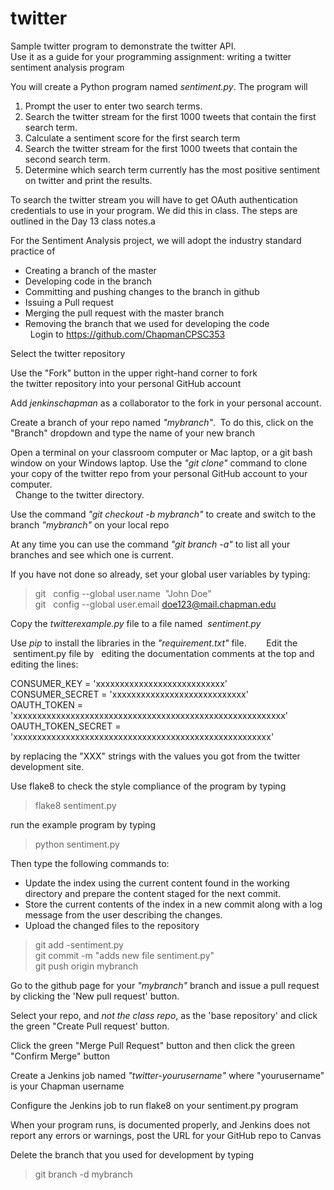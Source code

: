 # twitter
Sample twitter program to demonstrate the twitter API.  
Use it as a guide for your programming assignment: writing a twitter sentiment analysis program

You will create a Python program named *sentiment.py*.  The program will

1. Prompt the user to enter two search terms.  
2. Search the twitter stream for the first 1000 tweets that contain the first search term.  
3. Calculate a sentiment score for the first search term  
4. Search the twitter stream for the first 1000 tweets that contain the second search term.  
5. Determine which search term currently has the most positive sentiment on twitter and print the results. 

To search the twitter stream you will have to get OAuth authentication credentials to use in your program.
We did this in class.  The steps are outlined in the Day 13 class notes.a

For the Sentiment Analysis project, we will adopt the industry standard practice of 
* Creating a branch of the master 
* Developing code in the branch
* Committing and pushing changes to the branch in github
* Issuing a Pull request
* Merging the pull request with the master branch
* Removing the branch that we used for developing the code     
 
Login to https://github.com/ChapmanCPSC353

Select the twitter repository

Use the "Fork" button in the upper right-hand corner to fork the twitter repository into your personal GitHub account

Add *jenkinschapman* as a collaborator to the fork in your personal account.

Create a branch of your repo named *"mybranch"*.  To do this, click on the "Branch" dropdown and type the name of your new branch

Open a terminal on your classroom computer or Mac laptop, or a git bash window on your Windows laptop.
Use the *"git clone"* command to clone your copy of the twitter repo from your personal GitHub account to your computer.   
 
Change to the twitter directory.

Use the command *"git checkout -b mybranch"* to create and switch to the branch *"mybranch"* on your local repo

At any time you can use the command *"git branch -a"* to list all your branches and see which one is current.

If you have not done so already, set your global user variables by typing:
 
> git   config --global user.name  "John Doe"    
> git   config --global user.email doe123@mail.chapman.edu

Copy the *twitterexample.py* file to a file named  *sentiment.py* 

Use *pip* to install the libraries in the *"requirement.txt"* file.
      
Edit the  sentiment.py file by   editing the documentation comments at the top and editing the lines:

CONSUMER_KEY = 'xxxxxxxxxxxxxxxxxxxxxxxxxxx'   
CONSUMER_SECRET = 'xxxxxxxxxxxxxxxxxxxxxxxxxxxx'   
OAUTH_TOKEN = 'xxxxxxxxxxxxxxxxxxxxxxxxxxxxxxxxxxxxxxxxxxxxxxxxxxxxxxxxx'   
OAUTH_TOKEN_SECRET = 'xxxxxxxxxxxxxxxxxxxxxxxxxxxxxxxxxxxxxxxxxxxxxxxxxxxxxx'   

by replacing the "XXX" strings with the values you got from the twitter development site.

Use flake8 to check the style compliance of the program by typing

> flake8 sentiment.py

run the example program by typing

> python sentiment.py

Then type the following commands to:  
            
* Update the index using the current content found in the working directory and prepare the content staged for the next commit.
* Store the current contents of the index in a new commit along with a log message from the user describing the changes.
* Upload the changed files to the repository

> git add -sentiment.py    
> git commit -m "adds new file sentiment.py"    
> git push origin mybranch    

Go to the github page for your *"mybranch"* branch and issue a pull request by clicking the 'New pull request' button.

Select your repo, and *not the class repo*, as the 'base repository' and click the green "Create Pull request' button.

Click the green "Merge Pull Request" button and then click the green "Confirm Merge" button

Create a Jenkins job named *"twitter-yourusername"* where "yourusername" is your Chapman username

Configure the Jenkins job to run flake8 on your sentiment.py program

When your program runs, is documented properly, and Jenkins does not report any errors or warnings, post the URL for your GitHub repo to Canvas

Delete the branch that you used for development by typing   

> git branch -d mybranch

